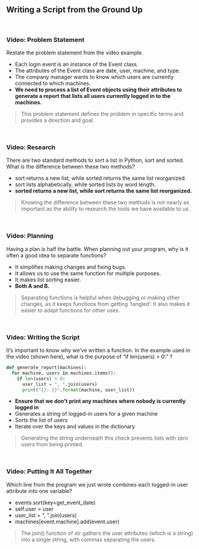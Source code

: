 ## Writing a Script from the Ground Up

<br>

### Video: Problem Statement

Restate the problem statement from the video example.

* Each login event is an instance of the Event class.
* The attributes of the Event class are date, user, machine, and type.
* The company manager wants to know which users are currently connected to which machines.
* **We need to process a list of Event objects using their attributes to generate a report that lists all users currently logged in to the machines.**

> This problem statement defines the problem in specific terms and provides a direction and goal.

<br>

### Video: Research

There are two standard methods to sort a list in Python, sort and sorted. What is the difference between these two methods?

* sort returns a new list, while sorted returns the same list reorganized.
* sort lists alphabetically, while sorted lists by word length.
* **sorted returns a new list, while sort returns the same list reorganized.**

> Knowing the difference between these two methods is not nearly as important as the ability to research the tools we have available to us.

<br>

### Video: Planning

Having a plan is half the battle. When planning out your program, why is it often a good idea to separate functions?

* It simplifies making changes and fixing bugs.
* It allows us to use the same function for multiple purposes.
* It makes list sorting easier.
* **Both A and B.**
  
> Separating functions is helpful when debugging or making other changes, as it keeps functions from getting ‘tangled’. It also makes it easier to adapt functions for other uses.

<br>

### Video: Writing the Script

It’s important to know why we’ve written a function. In the example used in the video (shown here), what is the purpose of “if len(users) > 0:” ?

```py
def generate_report(machines):
  for machine, users in machines.items():
    if len(users) > 0:
      user_list = ", ".join(users)
      print("{}: {}".format(machine, user_list))
```

* **Ensure that we don't print any machines where nobody is currently logged in**
* Generates a string of logged-in users for a given machine
* Sorts the list of users
* Iterate over the keys and values in the dictionary

> Generating the string underneath this check prevents lists with zero users from being printed.

<br>

### Video: Putting It All Together

Which line from the program we just wrote combines each logged-in user attribute into one variable?

* events.sort(key=get_event_date)
* self.user = user
* user_list = ", ".join(users)
* machines[event.machine].add(event.user)

> The join() function of str gathers the user attributes (which is a string) into a single string, with commas separating the users.
